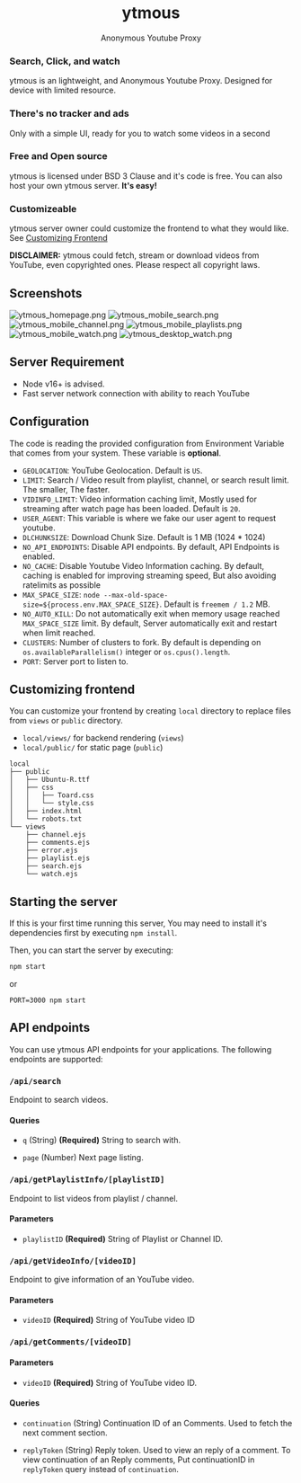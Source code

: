 <div align="center">
  <h1>ytmous</h1>
  <p>Anonymous Youtube Proxy</p>
</div>

### Search, Click, and watch
ytmous is an lightweight, and Anonymous Youtube Proxy. Designed for device with limited resource.

### There's no tracker and ads
Only with a simple UI, ready for you to watch some videos in a second

### Free and Open source
ytmous is licensed under BSD 3 Clause and it's code is free. You can also host your own ytmous server. <b>It's easy!</b>

### Customizeable
ytmous server owner could customize the frontend to what they would like. See [Customizing Frontend](#customizingfrontend)

**DISCLAIMER:** ytmous could fetch, stream or download videos from YouTube, even copyrighted ones. Please respect all copyright laws.

## Screenshots
![ytmous_homepage.png](https://raw.githubusercontent.com/Yonle/ytmous/nightly/screenshots/ytmous_homepage.png)
![ytmous_mobile_search.png](https://raw.githubusercontent.com/Yonle/ytmous/nightly/screenshots/ytmous_mobile_search.png)
![ytmous_mobile_channel.png](https://raw.githubusercontent.com/Yonle/ytmous/nightly/screenshots/ytmous_mobile_channel.png)
![ytmous_mobile_playlists.png](https://raw.githubusercontent.com/Yonle/ytmous/nightly/screenshots/ytmous_mobile_playlists.png)
![ytmous_mobile_watch.png](https://raw.githubusercontent.com/Yonle/ytmous/nightly/screenshots/ytmous_mobile_watch.png)
![ytmous_desktop_watch.png](https://raw.githubusercontent.com/Yonle/ytmous/nightly/screenshots/ytmous_desktop_watch.png)

## Server Requirement
- Node v16+ is advised.
- Fast server network connection with ability to reach YouTube

## Configuration
The code is reading the provided configuration from Environment Variable that comes from your system. These variable is **optional**.

- `GEOLOCATION`: YouTube Geolocation. Default is `US`.
- `LIMIT`: Search / Video result from playlist, channel, or search result limit. The smaller, The faster.
- `VIDINFO_LIMIT`: Video information caching limit, Mostly used for streaming after watch page has been loaded. Default is `20`.
- `USER_AGENT`: This variable is where we fake our user agent to request youtube.
- `DLCHUNKSIZE`: Download Chunk Size. Default is 1 MB (1024 * 1024)
- `NO_API_ENDPOINTS`: Disable API endpoints. By default, API Endpoints is enabled.
- `NO_CACHE`: Disable Youtube Video Information caching. By default, caching is enabled for improving streaming speed, But also avoiding ratelimits as possible
- `MAX_SPACE_SIZE`: `node --max-old-space-size=${process.env.MAX_SPACE_SIZE}`. Default is `freemem / 1.2` MB.
- `NO_AUTO_KILL`: Do not automatically exit when memory usage reached `MAX_SPACE_SIZE` limit. By default, Server automatically exit and restart when limit reached.
- `CLUSTERS`: Number of clusters to fork. By default is depending on `os.availableParallelism()` integer or `os.cpus().length`.
- `PORT`: Server port to listen to.

## Customizing frontend
You can customize your frontend by creating `local` directory to replace files from `views` or `public` directory.

- `local/views/` for backend rendering (`views`)
- `local/public/` for static page (`public`)

```
local
├── public
│   ├── Ubuntu-R.ttf
│   ├── css
│   │   ├── Toard.css
│   │   └── style.css
│   ├── index.html
│   └── robots.txt
└── views
    ├── channel.ejs
    ├── comments.ejs
    ├── error.ejs
    ├── playlist.ejs
    ├── search.ejs
    └── watch.ejs
```

## Starting the server
If this is your first time running this server, You may need to install it's dependencies first by executing `npm install`. 

Then, you can start the server by executing:
```sh
npm start
```
or
```
PORT=3000 npm start
```

## API endpoints
You can use ytmous API endpoints for your applications. The following endpoints are supported:

### `/api/search`
Endpoint to search videos.

#### Queries
- `q` (String) **(Required)**
  String to search with.

- `page` (Number)
  Next page listing.

### `/api/getPlaylistInfo/[playlistID]`
Endpoint to list videos from playlist / channel.

#### Parameters
- `playlistID` **(Required)**
  String of Playlist or Channel ID.

### `/api/getVideoInfo/[videoID]`
Endpoint to give information of an YouTube video.

#### Parameters
- `videoID` **(Required)**
  String of YouTube video ID

### `/api/getComments/[videoID]`
#### Parameters
- `videoID` **(Required)**
  String of YouTube video ID.

#### Queries
- `continuation` (String)
  Continuation ID of an Comments. Used to fetch the next comment section.

- `replyToken` (String)
  Reply token. Used to view an reply of a comment.
  To view continuation of an Reply comments, Put continuationID in `replyToken` query instead of `continuation`.
